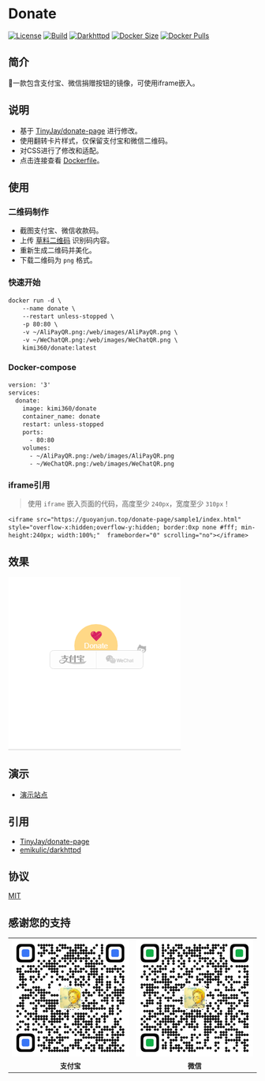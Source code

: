 # Donate
[![License](https://img.shields.io/github/license/kimi360/Docker-Donate)](https://github.com/kimi360/Docker-Donate/blob/main/LICENSE)
[![Build](https://img.shields.io/github/actions/workflow/status/kimi360/Docker-Donate/docker-build-publish.yml)](https://github.com/kimi360/Docker-Donate/actions/workflows/docker-build-publish.yml)
[![Darkhttpd](https://img.shields.io/github/v/release/emikulic/darkhttpd?label=darkhttpd)](https://github.com/emikulic/darkhttpd/releases)
[![Docker Size](https://img.shields.io/docker/image-size/kimi360/donate/latest?color=yellow)](https://hub.docker.com/r/kimi360/donate/tags)
[![Docker Pulls](https://img.shields.io/docker/pulls/kimi360/donate?color=orange)](https://hub.docker.com/r/kimi360/donate)

## 简介
🍌一款包含支付宝、微信捐赠按钮的镜像，可使用iframe嵌入。

## 说明
- 基于 [TinyJay/donate-page](https://github.com/TinyJay/donate-page) 进行修改。
- 使用翻转卡片样式，仅保留支付宝和微信二维码。
- 对CSS进行了修改和适配。
- 点击连接查看 [Dockerfile](https://github.com/kimi360/Docker-Donate/blob/main/Dockerfile)。

##  使用
###  二维码制作
- 截图支付宝、微信收款码。
- 上传 [草料二维码](https://cli.im/) 识别码内容。
- 重新生成二维码并美化。
- 下载二维码为 `png` 格式。

###  快速开始
    docker run -d \
        --name donate \
        --restart unless-stopped \
        -p 80:80 \
        -v ~/AliPayQR.png:/web/images/AliPayQR.png \
        -v ~/WeChatQR.png:/web/images/WeChatQR.png \
        kimi360/donate:latest

###  Docker-compose
    version: '3'
    services:
      donate:
        image: kimi360/donate
        container_name: donate
        restart: unless-stopped
        ports:
          - 80:80
        volumes:
          - ~/AliPayQR.png:/web/images/AliPayQR.png
          - ~/WeChatQR.png:/web/images/WeChatQR.png

###  iframe引用
> 使用 `iframe` 嵌入页面的代码，高度至少 `240px`，宽度至少 `310px`！

    <iframe src="https://guoyanjun.top/donate-page/sample1/index.html" style="overflow-x:hidden;overflow-y:hidden; border:0xp none #fff; min-height:240px; width:100%;"  frameborder="0" scrolling="no"></iframe>


##  效果
![AriaNg](https://raw.githubusercontent.com/kimi360/Docker-Donate/main/screenshots/donate.webp)

##  演示
- [演示站点](https://donate.kimi360.top/)

##  引用
- [TinyJay/donate-page](https://github.com/TinyJay/donate-page)
- [emikulic/darkhttpd](https://github.com/emikulic/darkhttpd)

##  协议
[MIT](https://github.com/kimi360/Docker-Donate/blob/main/LICENSE)

##  感谢您的支持
<table>
  <tr>
    <td><img src="https://github.com/kimi360/Docker-Donate/raw/main/web/images/AliPayQR.png"></img></td>
    <td><img src="https://github.com/kimi360/Docker-Donate/raw/main/web/images/WeChatQR.png"></img></td>
  </tr>
  <tr>
    <td align="center"><b>支付宝</b></td>
    <td align="center"><b>微信</b></td>
  </tr>
</table>
